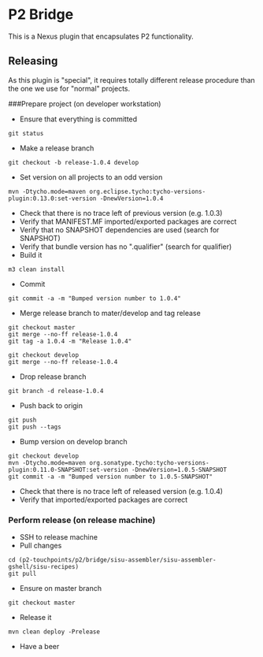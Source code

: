 # P2 Bridge

This is a Nexus plugin that encapsulates P2 functionality.

## Releasing

As this plugin is "special", it requires totally different release procedure
than the one we use for "normal" projects.

###Prepare project (on developer workstation)
* Ensure that everything is committed
```
git status
```

* Make a release branch
```
git checkout -b release-1.0.4 develop
```

* Set version on all projects to an odd version
```
mvn -Dtycho.mode=maven org.eclipse.tycho:tycho-versions-plugin:0.13.0:set-version -DnewVersion=1.0.4
```

* Check that there is no trace left of previous version (e.g. 1.0.3)
* Verify that MANIFEST.MF imported/exported packages are correct
* Verify that no SNAPSHOT dependencies are used (search for SNAPSHOT)
* Verify that bundle version has no ".qualifier" (search for qualifier)
* Build it
```
m3 clean install
```

* Commit
```
git commit -a -m "Bumped version number to 1.0.4"
```

* Merge release branch to mater/develop and tag release
```
git checkout master
git merge --no-ff release-1.0.4
git tag -a 1.0.4 -m "Release 1.0.4"
 
git checkout develop
git merge --no-ff release-1.0.4
```

* Drop release branch
```
git branch -d release-1.0.4
```

* Push back to origin
```
git push
git push --tags
```

* Bump version on develop branch
```
git checkout develop
mvn -Dtycho.mode=maven org.sonatype.tycho:tycho-versions-plugin:0.11.0-SNAPSHOT:set-version -DnewVersion=1.0.5-SNAPSHOT
git commit -a -m "Bumped version number to 1.0.5-SNAPSHOT"
```

* Check that there is no trace left of released version (e.g. 1.0.4)
* Verify that imported/exported packages are correct

### Perform release (on release machine)

* SSH to release machine
* Pull changes
```
cd (p2-touchpoints/p2/bridge/sisu-assembler/sisu-assembler-gshell/sisu-recipes)
git pull
```

* Ensure on master branch
```
git checkout master
```

* Release it
```
mvn clean deploy -Prelease
```

* Have a beer
